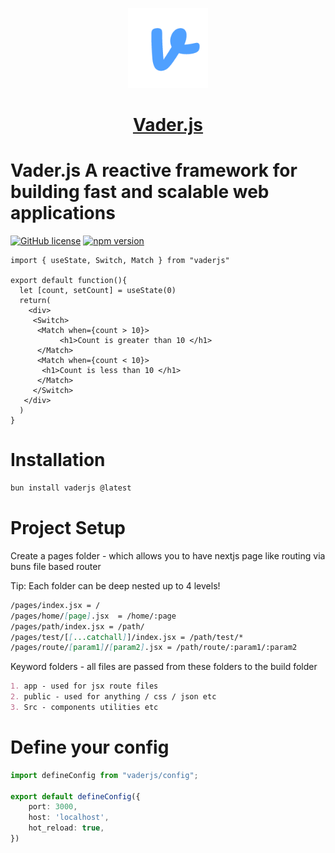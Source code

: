 <p align="center">
  <a href="https://vader-js.pages.dev">
    <picture>
      <source media="(prefers-color-scheme: dark)" srcset="/icon.jpeg">
      <img src="https://github.com/Postr-Inc/Vader.js/blob/main/logo.png" height="128">
    </picture>
    <h1 align="center">Vader.js</h1>
  </a>
</p>

# Vader.js A reactive framework for building fast and scalable web applications

[![GitHub license](https://img.shields.io/badge/license-MIT-blue.svg)](https://github.com/Postr-Inc/Vader.js/blob/main/LICENSE) [![npm version](https://img.shields.io/npm/v/vaderjs.svg?style=flat)](https://www.npmjs.com/package/vaderjs)

```tsx
import { useState, Switch, Match } from "vaderjs"

export default function(){
  let [count, setCount] = useState(0)
  return(
    <div>
     <Switch>
      <Match when={count > 10}>
           <h1>Count is greater than 10 </h1>
      </Match>
      <Match when={count < 10}>
       <h1>Count is less than 10 </h1>
      </Match>
     </Switch>
   </div>
  )
}
```
# Installation

```js
bun install vaderjs @latest
```



# Project Setup 
Create a pages folder - which allows you to have nextjs page like routing via buns file based router

Tip: Each folder can be deep nested up to 4 levels!

```md 
/pages/index.jsx = /
/pages/home/[page].jsx  = /home/:page
/pages/path/index.jsx = /path/
/pages/test/[[...catchall]]/index.jsx = /path/test/*
/pages/route/[param1]/[param2].jsx = /path/route/:param1/:param2

```
Keyword folders - all files are passed from these folders to the build folder

```md
1. app - used for jsx route files 
2. public - used for anything / css / json etc
3. Src - components utilities etc
```


# Define your config

```ts
import defineConfig from "vaderjs/config";

export default defineConfig({
    port: 3000,
    host: 'localhost', 
    hot_reload: true,
})

```
